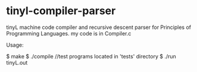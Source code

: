 # tinyl-compiler-parser
tinyL machine code compiler and recursive descent parser for Principles of Programming Languages. my code is in Compiler.c

Usage:

$ make
$ ./compile <testfile> //test programs located in 'tests' directory
$ ./run tinyL.out
